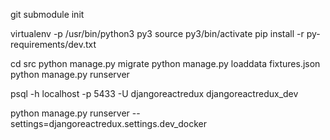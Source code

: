 git submodule init

virtualenv -p /usr/bin/python3 py3
source py3/bin/activate
pip install -r py-requirements/dev.txt

cd src
python manage.py migrate
python manage.py loaddata fixtures.json
python manage.py runserver

psql -h localhost -p 5433 -U djangoreactredux djangoreactredux_dev

python manage.py runserver --settings=djangoreactredux.settings.dev_docker
